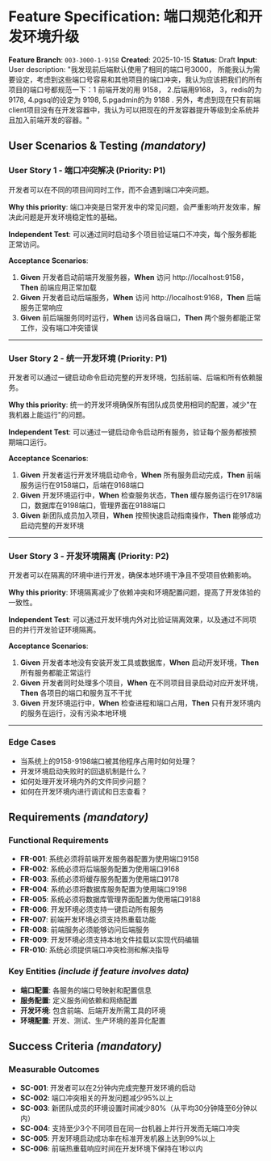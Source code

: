 # Feature Specification: 端口规范化和开发环境升级

**Feature Branch**: `003-3000-1-9158`
**Created**: 2025-10-15
**Status**: Draft
**Input**: User description: "我发现前后端默认使用了相同的端口号3000， 所能我认为需要设定，考虑到这些端口号容易和其他项目的端口冲突，我认为应该把我们的所有项目的端口号都规范一下：1 前端开发的用 9158， 2.后端用9168， 3，redis的为 9178, 4.pgsql的设定为 9198, 5.pgadmin的为 9188 . 另外，考虑到现在只有前端client项目没有在开发容器中，我认为可以把现在的开发容器提升等级到全系统并且加入前端开发的容器。"

## User Scenarios & Testing _(mandatory)_

### User Story 1 - 端口冲突解决 (Priority: P1)

开发者可以在不同的项目间同时工作，而不会遇到端口冲突问题。

**Why this priority**: 端口冲突是日常开发中的常见问题，会严重影响开发效率，解决此问题是开发环境稳定性的基础。

**Independent Test**: 可以通过同时启动多个项目验证端口不冲突，每个服务都能正常访问。

**Acceptance Scenarios**:

1. **Given** 开发者启动前端开发服务器，**When** 访问 http://localhost:9158，**Then** 前端应用正常加载
2. **Given** 开发者启动后端服务，**When** 访问 http://localhost:9168，**Then** 后端服务正常响应
3. **Given** 前后端服务同时运行，**When** 访问各自端口，**Then** 两个服务都能正常工作，没有端口冲突错误

---

### User Story 2 - 统一开发环境 (Priority: P1)

开发者可以通过一键启动命令启动完整的开发环境，包括前端、后端和所有依赖服务。

**Why this priority**: 统一的开发环境确保所有团队成员使用相同的配置，减少"在我机器上能运行"的问题。

**Independent Test**: 可以通过一键启动命令启动所有服务，验证每个服务都按预期端口运行。

**Acceptance Scenarios**:

1. **Given** 开发者运行开发环境启动命令，**When** 所有服务启动完成，**Then** 前端服务运行在9158端口，后端在9168端口
2. **Given** 开发环境运行中，**When** 检查服务状态，**Then** 缓存服务运行在9178端口，数据库在9198端口，管理界面在9188端口
3. **Given** 新团队成员加入项目，**When** 按照快速启动指南操作，**Then** 能够成功启动完整的开发环境

---

### User Story 3 - 开发环境隔离 (Priority: P2)

开发者可以在隔离的环境中进行开发，确保本地环境干净且不受项目依赖影响。

**Why this priority**: 环境隔离减少了依赖冲突和环境配置问题，提高了开发体验的一致性。

**Independent Test**: 可以通过开发环境内外对比验证隔离效果，以及通过不同项目的并行开发验证环境隔离。

**Acceptance Scenarios**:

1. **Given** 开发者本地没有安装开发工具或数据库，**When** 启动开发环境，**Then** 所有服务都能正常运行
2. **Given** 开发者同时处理多个项目，**When** 在不同项目目录启动对应开发环境，**Then** 各项目的端口和服务互不干扰
3. **Given** 开发环境运行中，**When** 检查进程和端口占用，**Then** 只有开发环境内的服务在运行，没有污染本地环境

---

### Edge Cases

- 当系统上的9158-9198端口被其他程序占用时如何处理？
- 开发环境启动失败时的回退机制是什么？
- 如何处理开发环境内外的文件同步问题？
- 如何在开发环境内进行调试和日志查看？

## Requirements _(mandatory)_

### Functional Requirements

- **FR-001**: 系统必须将前端开发服务器配置为使用端口9158
- **FR-002**: 系统必须将后端服务配置为使用端口9168
- **FR-003**: 系统必须将缓存服务配置为使用端口9178
- **FR-004**: 系统必须将数据库服务配置为使用端口9198
- **FR-005**: 系统必须将数据库管理界面配置为使用端口9188
- **FR-006**: 开发环境必须支持一键启动所有服务
- **FR-007**: 前端开发环境必须支持热重载功能
- **FR-008**: 前端服务必须能够访问后端服务
- **FR-009**: 开发环境必须支持本地文件挂载以实现代码编辑
- **FR-010**: 系统必须提供端口冲突检测和解决指导

### Key Entities _(include if feature involves data)_

- **端口配置**: 各服务的端口号映射和配置信息
- **服务配置**: 定义服务间依赖和网络配置
- **开发环境**: 包含前端、后端开发所需工具的环境
- **环境配置**: 开发、测试、生产环境的差异化配置

## Success Criteria _(mandatory)_

### Measurable Outcomes

- **SC-001**: 开发者可以在2分钟内完成完整开发环境的启动
- **SC-002**: 端口冲突相关的开发问题减少95%以上
- **SC-003**: 新团队成员的环境设置时间减少80%（从平均30分钟降至6分钟以内）
- **SC-004**: 支持至少3个不同项目在同一台机器上并行开发而无端口冲突
- **SC-005**: 开发环境启动成功率在标准开发机器上达到99%以上
- **SC-006**: 前端热重载响应时间在开发环境下保持在1秒以内
